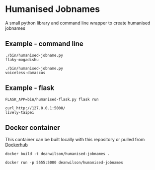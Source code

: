 # Humanised Jobnames

A small python library and command line wrapper to create humanised jobnames

## Example - command line

    ./bin/humanised-jobname.py 
    flaky-mogadishu

    ./bin/humanised-jobname.py 
    voiceless-damascus

## Example - flask

    FLASK_APP=bin/humanised-flask.py flask run

    curl http://127.0.0.1:5000/
    lively-taipei

## Docker container

This container can be built locally with this repository or pulled
from [Dockerhub](https://hub.docker.com/repository/docker/deanwilson/humanised-jobnames)

    docker build -t deanwilson/humanised-jobnames .

    docker run -p 5555:5000 deanwilson/humanised-jobnames

